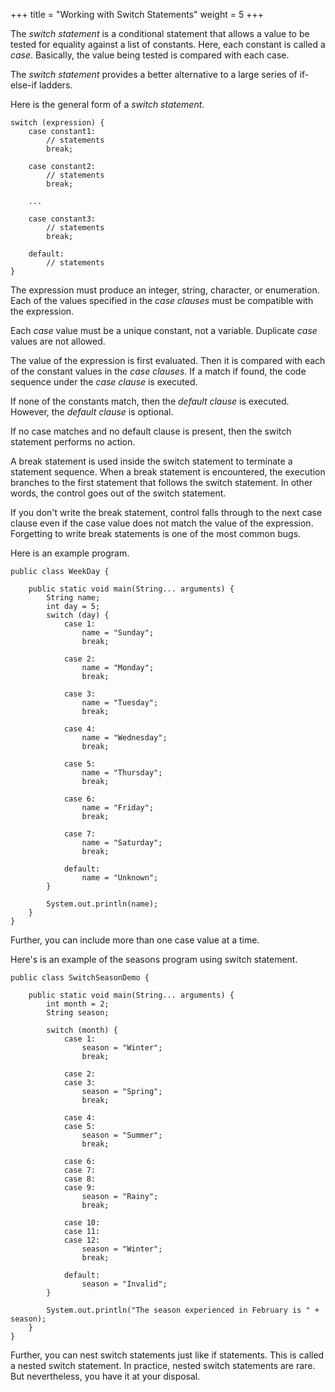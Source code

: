 +++
title = "Working with Switch Statements"
weight = 5
+++

The *switch statement* is a conditional statement that allows a value
to be tested for equality against a list of constants. Here, each constant
is called a *case*. Basically, the value being tested is compared with
each case.

The *switch statement* provides a better alternative to a large series
of if-else-if ladders.

Here is the general form of a *switch statement*.

```
switch (expression) {
	case constant1:
		// statements
		break;

	case constant2:
		// statements
		break;

	...

	case constant3:
		// statements
		break;

	default:
		// statements
}
```

The expression must produce an integer, string, character, or enumeration.
Each of the values specified in the *case clauses* must be compatible
with the expression.

Each *case* value must be a unique constant, not a variable. Duplicate *case*
values are not allowed.

The value of the expression is first evaluated. Then it is compared with
each of the constant values in the *case clauses*. If a match if found, the
code sequence under the *case clause* is executed.

If none of the constants match, then the *default clause* is executed.
However, the *default clause* is optional.

If no case matches and no default clause is present, then the switch statement
performs no action.

A break statement is used inside the switch statement to terminate a statement
sequence. When a break statement is encountered, the execution branches to the
first statement that follows the switch statement. In other words, the control goes
out of the switch statement.

If you don't write the break statement, control falls through to the next case clause
even if the case value does not match the value of the expression. Forgetting
to write break statements is one of the most common bugs.

Here is an example program.

```
public class WeekDay {

	public static void main(String... arguments) {
		String name;
		int day = 5;
		switch (day) {
			case 1:
				name = "Sunday";
				break;

			case 2:
				name = "Monday";
				break;

			case 3:
				name = "Tuesday";
				break;

			case 4:
				name = "Wednesday";
				break;

			case 5:
				name = "Thursday";
				break;

			case 6:
				name = "Friday";
				break;

			case 7:
				name = "Saturday";
				break;

			default:
				name = "Unknown";
		}

		System.out.println(name);
	}
}
```

Further, you can include more than one case value at a time.

Here's is an example of the seasons program using switch statement.

```
public class SwitchSeasonDemo {

	public static void main(String... arguments) {
		int month = 2;
		String season;

		switch (month) {
			case 1:
				season = "Winter";
				break;

			case 2:
			case 3:
				season = "Spring";
				break;

			case 4:
			case 5:
				season = "Summer";
				break;

			case 6:
			case 7:
			case 8:
			case 9:
				season = "Rainy";
				break;

			case 10:
			case 11:
			case 12:
				season = "Winter";
				break;

			default:
				season = "Invalid";
		}

		System.out.println("The season experienced in February is " + season);
	}
}
```

Further, you can nest switch statements just like if statements. This is called a
nested switch statement. In practice, nested switch statements are rare. But nevertheless,
you have it at your disposal.